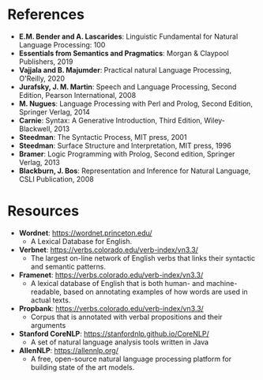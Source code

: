 # References
- <b>E.M. Bender and A. Lascarides</b>: Linguistic Fundamental for Natural Language Processing: 100
- <b>Essentials from Semantics and Pragmatics</b>: Morgan & Claypool Publishers, 2019
- <b>Vajjala and B. Majumder</b>: Practical natural Language Processing, O'Reilly, 2020
- <b>Jurafsky, J. M. Martin</b>: Speech and Language Processing, Second Edition, Pearson International, 2008
- <b>M. Nugues</b>: Language Processing with Perl and Prolog, Second Edition, Springer Verlag, 2014
- <b>Carnie</b>: Syntax: A Generative Introduction, Third Edition, Wiley-Blackwell, 2013
- <b>Steedman</b>: The Syntactic Process, MIT press, 2001
- <b>Steedman</b>: Surface Structure and Interpretation, MIT press, 1996
- <b>Bramer</b>: Logic Programming with Prolog, Second edition, Springer Verlag, 2013
- <b>Blackburn, J. Bos</b>: Representation and Inference for Natural Language, CSLI Publication, 2008

# Resources
- <b>Wordnet</b>: https://wordnet.princeton.edu/
    - A Lexical Database for English.
- <b>Verbnet</b>: https://verbs.colorado.edu/verb-index/vn3.3/
    - The largest on-line network of English verbs that links their syntactic and semantic patterns.
- <b>Framenet</b>: https://verbs.colorado.edu/verb-index/vn3.3/
    - A lexical database of English that is both human- and machine-readable, based on annotating examples of how words are used in actual texts.
- <b>Propbank</b>: https://verbs.colorado.edu/verb-index/vn3.3/
    - Corpus that is annotated with verbal propositions and their arguments
- <b>Stanford CoreNLP</b>: https://stanfordnlp.github.io/CoreNLP/
    - A set of natural language analysis tools written in Java
- <b>AllenNLP</b>: https://allennlp.org/
    - A free, open-source natural language processing platform for building state of the art models.
